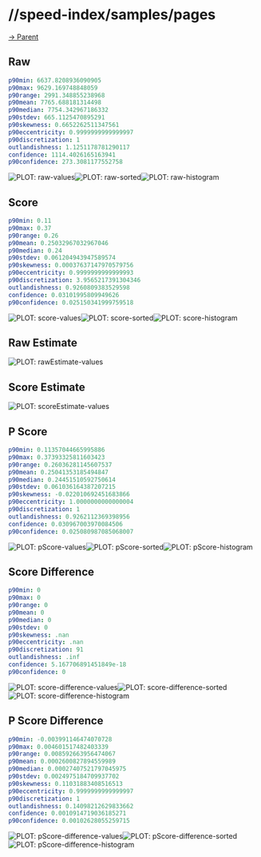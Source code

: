 
# //speed-index/samples/pages

[→ Parent](../..)


## Raw


```yaml
p90min: 6637.8208936090905
p90max: 9629.169748848059
p90range: 2991.348855238968
p90mean: 7765.688181314498
p90median: 7754.342967186332
p90stdev: 665.1125470895291
p90skewness: 0.6652262511347561
p90eccentricity: 0.9999999999999997
p90discretization: 1
outlandishness: 1.1251178781290117
confidence: 1114.4026165163941
p90confidence: 273.3081177552758

```

![PLOT: raw-values](./raw/values.svg)![PLOT: raw-sorted](./raw/sorted.svg)![PLOT: raw-histogram](./raw/histogram.svg)
## Score


```yaml
p90min: 0.11
p90max: 0.37
p90range: 0.26
p90mean: 0.25032967032967046
p90median: 0.24
p90stdev: 0.061204943947589574
p90skewness: 0.00037637147970579756
p90eccentricity: 0.9999999999999993
p90discretization: 3.9565217391304346
outlandishness: 0.9260809383529598
confidence: 0.03101995809949626
p90confidence: 0.025150341999759518

```

![PLOT: score-values](./score/values.svg)![PLOT: score-sorted](./score/sorted.svg)![PLOT: score-histogram](./score/histogram.svg)
## Raw Estimate

![PLOT: rawEstimate-values](./rawEstimate/values.svg)
## Score Estimate

![PLOT: scoreEstimate-values](./scoreEstimate/values.svg)
## P Score


```yaml
p90min: 0.11357044665995886
p90max: 0.37393325811603423
p90range: 0.26036281145607537
p90mean: 0.25041353185494847
p90median: 0.24451510592750614
p90stdev: 0.061036164387207215
p90skewness: -0.022010692451683866
p90eccentricity: 1.0000000000000004
p90discretization: 1
outlandishness: 0.9262112369398956
confidence: 0.030967003970084506
p90confidence: 0.025080987085068007

```

![PLOT: pScore-values](./pScore/values.svg)![PLOT: pScore-sorted](./pScore/sorted.svg)![PLOT: pScore-histogram](./pScore/histogram.svg)
## Score Difference


```yaml
p90min: 0
p90max: 0
p90range: 0
p90mean: 0
p90median: 0
p90stdev: 0
p90skewness: .nan
p90eccentricity: .nan
p90discretization: 91
outlandishness: .inf
confidence: 5.167706891451849e-18
p90confidence: 0

```

![PLOT: score-difference-values](./score-difference/values.svg)![PLOT: score-difference-sorted](./score-difference/sorted.svg)![PLOT: score-difference-histogram](./score-difference/histogram.svg)
## P Score Difference


```yaml
p90min: -0.003991146474070728
p90max: 0.004601517482403339
p90range: 0.008592663956474067
p90mean: 0.0002600827894559989
p90median: 0.00027407521797045975
p90stdev: 0.0024975184709937702
p90skewness: 0.11031883408516513
p90eccentricity: 0.9999999999999997
p90discretization: 1
outlandishness: 0.14098212629833662
confidence: 0.0010914719036185271
p90confidence: 0.00102628055259715

```

![PLOT: pScore-difference-values](./pScore-difference/values.svg)![PLOT: pScore-difference-sorted](./pScore-difference/sorted.svg)![PLOT: pScore-difference-histogram](./pScore-difference/histogram.svg)